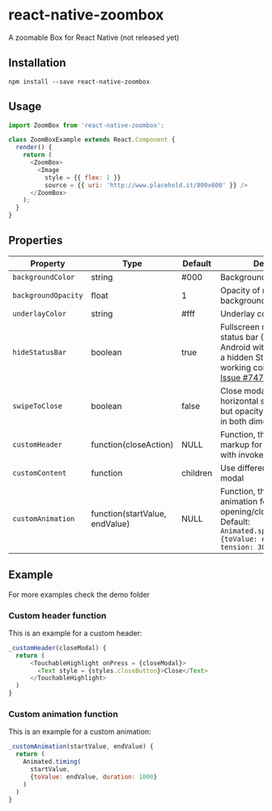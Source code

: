 # react-native-zoombox
A zoomable Box for React Native (not released yet)

## Installation
```
npm install --save react-native-zoombox
```

## Usage
```javascript
import ZoomBox from 'react-native-zoombox';

class ZoomBoxExample extends React.Component {
  render() {
    return (
      <ZoomBox>
        <Image
          style = {{ flex: 1 }}
          source = {{ uri: 'http://www.placehold.it/800x600' }} />
      </ZoomBox>
    );
  }
}
```

## Properties
| Property | Type | Default | Description |
| --- | --- | --- | --- |
| `backgroundColor` | string | #000 | Background color of  modal|
| `backgroundOpacity` | float | 1 | Opacity of  modal background|
| `underlayColor` | string | #fff | Underlay color of touchable |
| `hideStatusBar` | boolean | true | Fullscreen modal with hidden status bar (There is a Bug on Android with Modals, where a hidden StatusBar is not working correctly, see: [RN Issue #7474](https://github.com/facebook/react-native/issues/7474))|
| `swipeToClose` | boolean | false | Close modal on vertical or horizontal swipe (WIP works, but opacity does not change in both dimension) |
| `customHeader` | function(closeAction) | NULL | Function, that returns markup for a custom header with invokes the closeAction |
| `customContent` | function | children | Use different content in modal |
| `customAnimation` | function(startValue, endValue) | NULL | Function, that returns custom animation for opening/closing the modal. Default: `Animated.spring(startValue, {toValue: endValue, tension: 30, friction: 7})` |

## Example
For more examples check the demo folder
### Custom header function
This is an example for a custom header:
```javascript
_customHeader(closeModal) {
  return (
      <TouchableHighlight onPress = {closeModal}>
        <Text style = {styles.closeButton}>Close</Text>
      </TouchableHighlight>
  )
}
```
### Custom animation function
This is an example for a custom animation:
```javascript
_customAnimation(startValue, endValue) {
  return (
    Animated.timing(
      startValue,
      {toValue: endValue, duration: 1000}
    )
  )
}
```
